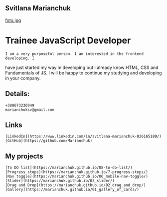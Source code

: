 ## Svitlana Marianchuk

[foto.jpg](https://postimg.cc/2bjdVsQ5)
# Trainee JavaScript Developer
    I am a very purposeful person. I am interested in the frontend developing. I
have just started my way in developing but I already know HTML, CSS and
Fundamentals of JS. I will be happy to continue my studying and developing in
your company.

## Details:
    +380673236949
    marianchuksv@gmail.com

## Links
    [LinkedIn](https://www.linkedin.com/in/svitlana-marianchuk-026165180/)
    [GitHub](https://github.com/Marianchuk)

## My projects
    [To DO list](https://marianchuk.github.io/08-to-do-list/)
    [Progress steps](https://marianchuk.github.io/7-progress-steps/)
    [Nav toggle](https://marianchuk.github.io/06_mobile-nav-toggle/)
    [Slider](https://marianchuk.github.io/03_slider/)
    [Drag and Drop](https://marianchuk.github.io/02_drag_and_drop/)
    [Gallery](https://marianchuk.github.io/01_gallery_of_cards/)
